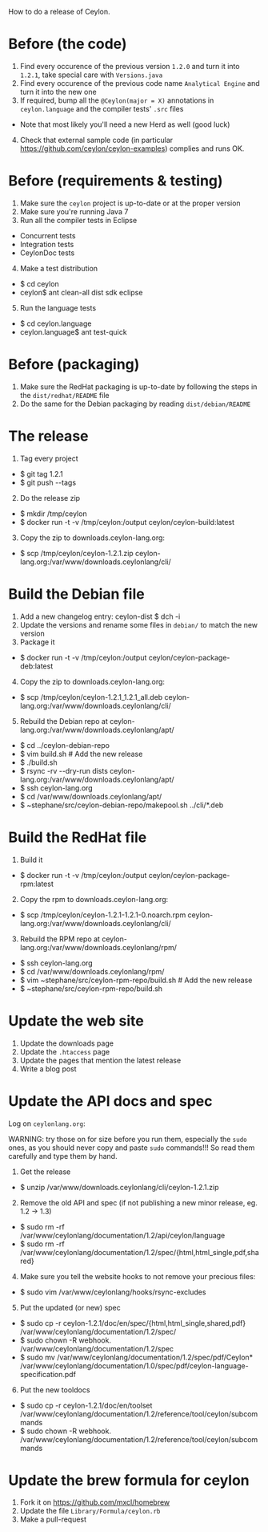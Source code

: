 How to do a release of Ceylon.

# Before (the code)

1. Find every occurence of the previous version `1.2.0` and turn it into `1.2.1`, take special care with `Versions.java`
2. Find every occurence of the previous code name `Analytical Engine` and turn it into the new one
3. If required, bump all the `@Ceylon(major = X)` annotations in `ceylon.language` and the compiler tests' `.src` files
  - Note that most likely you'll need a new Herd as well (good luck)
4. Check that external sample code (in particular https://github.com/ceylon/ceylon-examples) complies and runs OK.

# Before (requirements & testing)

1. Make sure the `ceylon` project is up-to-date or at the proper version
2. Make sure you're running Java 7
3. Run all the compiler tests in Eclipse
  - Concurrent tests
  - Integration tests
  - CeylonDoc tests
4. Make a test distribution
  -  $ cd ceylon
  -  ceylon$ ant clean-all dist sdk eclipse
5. Run the language tests
  -  $ cd ceylon.language
  -  ceylon.language$ ant test-quick

# Before (packaging)

1. Make sure the RedHat packaging is up-to-date by following the steps in the `dist/redhat/README` file
2. Do the same for the Debian packaging by reading `dist/debian/README`

# The release

1. Tag every project
  -  $ git tag 1.2.1
  -  $ git push --tags
2. Do the release zip
  -  $ mkdir /tmp/ceylon
  -  $ docker run -t -v /tmp/ceylon:/output ceylon/ceylon-build:latest
3. Copy the zip to downloads.ceylon-lang.org:
  -  $ scp /tmp/ceylon/ceylon-1.2.1.zip ceylon-lang.org:/var/www/downloads.ceylonlang/cli/

# Build the Debian file

1. Add a new changelog entry:
    ceylon-dist $ dch -i
2. Update the versions and rename some files in `debian/` to match the new version
3. Package it
  -  $ docker run -t -v /tmp/ceylon:/output ceylon/ceylon-package-deb:latest
4. Copy the zip to downloads.ceylon-lang.org:
  -  $ scp /tmp/ceylon/ceylon-1.2.1_1.2.1_all.deb ceylon-lang.org:/var/www/downloads.ceylonlang/cli/
5. Rebuild the Debian repo at ceylon-lang.org:/var/www/downloads.ceylonlang/apt/
  -  $ cd ../ceylon-debian-repo
  -  $ vim build.sh # Add the new release
  -  $ ./build.sh
  -  $ rsync -rv --dry-run dists ceylon-lang.org:/var/www/downloads.ceylonlang/apt/
  -  $ ssh ceylon-lang.org
  -  $ cd /var/www/downloads.ceylonlang/apt/
  -  $ ~stephane/src/ceylon-debian-repo/makepool.sh ../cli/*.deb

# Build the RedHat file

1. Build it
  -  $ docker run -t -v /tmp/ceylon:/output ceylon/ceylon-package-rpm:latest
2. Copy the rpm to downloads.ceylon-lang.org:
  -  $ scp /tmp/ceylon/ceylon-1.2.1-1.2.1-0.noarch.rpm ceylon-lang.org:/var/www/downloads.ceylonlang/cli/
3. Rebuild the RPM repo at ceylon-lang.org:/var/www/downloads.ceylonlang/rpm/
  -  $ ssh ceylon-lang.org
  -  $ cd /var/www/downloads.ceylonlang/rpm/
  -  $ vim ~stephane/src/ceylon-rpm-repo/build.sh # Add the new release
  -  $ ~stephane/src/ceylon-rpm-repo/build.sh

# Update the web site

1. Update the downloads page
2. Update the `.htaccess` page
3. Update the pages that mention the latest release
4. Write a blog post

# Update the API docs and spec

Log on `ceylonlang.org`:

WARNING: try those on for size before you run them, especially the `sudo` ones, as you should
never copy and paste `sudo` commands!!! So read them carefully and type them by hand.

1. Get the release
  -  $ unzip /var/www/downloads.ceylonlang/cli/ceylon-1.2.1.zip
2. Remove the old API and spec (if not publishing a new minor release, eg. 1.2 -> 1.3)
  -  $ sudo rm -rf /var/www/ceylonlang/documentation/1.2/api/ceylon/language
  -  $ sudo rm -rf /var/www/ceylonlang/documentation/1.2/spec/{html,html_single,pdf,shared}
4. Make sure you tell the website hooks to not remove your precious files:
  -  $ sudo vim /var/www/ceylonlang/hooks/rsync-excludes
5. Put the updated (or new) spec
  -  $ sudo cp -r ceylon-1.2.1/doc/en/spec/{html,html_single,shared,pdf} /var/www/ceylonlang/documentation/1.2/spec/
  -  $ sudo chown -R webhook. /var/www/ceylonlang/documentation/1.2/spec
  -  $ sudo mv /var/www/ceylonlang/documentation/1.2/spec/pdf/Ceylon* /var/www/ceylonlang/documentation/1.0/spec/pdf/ceylon-language-specification.pdf
6. Put the new tooldocs
  -  $ sudo cp -r ceylon-1.2.1/doc/en/toolset /var/www/ceylonlang/documentation/1.2/reference/tool/ceylon/subcommands
  -  $ sudo chown -R webhook. /var/www/ceylonlang/documentation/1.2/reference/tool/ceylon/subcommands

# Update the brew formula for ceylon

1. Fork it on https://github.com/mxcl/homebrew
2. Update the file `Library/Formula/ceylon.rb`
3. Make a pull-request
